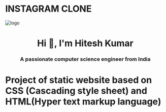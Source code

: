 # INSTAGRAM CLONE
![logo](https://image.isu.pub/210201092151-91621ba0530afcf27163d3c71d706b62/jpg/page_1.jpg)
<h1 align="center">Hi 👋, I'm Hitesh Kumar</h1>
<h3 align="center">A passionate computer science engineer from India</h3>
<H1>Project of static website based on CSS (Cascading style sheet) and HTML(Hyper text markup language)</H1>
